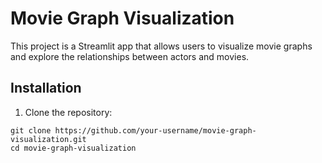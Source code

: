 # Movie Graph Visualization

This project is a Streamlit app that allows users to visualize movie graphs and explore the relationships between actors 
and movies.

## Installation

1. Clone the repository:

```shell
git clone https://github.com/your-username/movie-graph-visualization.git
cd movie-graph-visualization
